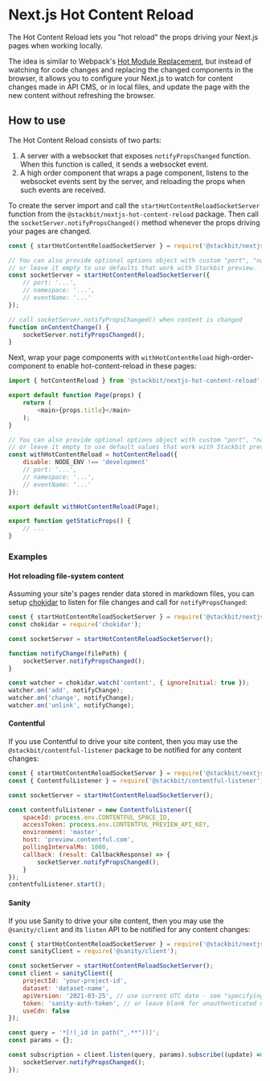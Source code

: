 # Next.js Hot Content Reload

The Hot Content Reload lets you "hot reload" the props driving your Next.js pages when working locally.

The idea is similar to Webpack's [Hot Module Replacement](https://webpack.js.org/concepts/hot-module-replacement/), but instead of watching for code changes and replacing the changed components in the browser, it allows you to configure your Next.js to watch for content changes made in API CMS, or in local files, and update the page with the new content without refreshing the browser.

## How to use

The Hot Content Reload consists of two parts:

1. A server with a websocket that exposes `notifyPropsChanged` function. When this function is called, it sends a websocket event.
2. A high order component that wraps a page component, listens to the websocket events sent by the server, and reloading the props when such events are received.

To create the server import and call the `startHotContentReloadSocketServer` function from the `@stackbit/nextjs-hot-content-reload` package. Then call the `socketServer.notifyPropsChanged()` method whenever the props driving your pages are changed.

```javascript
const { startHotContentReloadSocketServer } = require('@stackbit/nextjs-hot-content-reload');

// You can also provide optional options object with custom "port", "namespace" and "eventName"
// or leave it empty to use defaults that work with Stackbit preview.
const socketServer = startHotContentReloadSocketServer({
    // port: '...',
    // namespace: '...',
    // eventName: '...'
});

// call socketServer.notifyPropsChanged() when content is changed
function onContentChange() {
    socketServer.notifyPropsChanged();
}
```

Next, wrap your page components with `withHotContentReload` high-order-component to enable hot-content-reload in these pages:

```javascript
import { hotContentReload } from '@stackbit/nextjs-hot-content-reload';

export default function Page(props) {
    return (
        <main>{props.title}</main>
    );
}

// You can also provide optional options object with custom "port", "namespace" and "eventName"
// or leave it empty to use default values that work with Stackbit preview.
const withHotContentReload = hotContentReload({
    disable: NODE_ENV !== 'development'
    // port: '...',
    // namespace: '...',
    // eventName: '...'
});

export default withHotContentReload(Page);

export function getStaticProps() {
    // ...
}
```

### Examples

#### Hot reloading file-system content

Assuming your site's pages render data stored in markdown files, you can setup [chokidar](https://www.npmjs.com/package/chokidar) to listen for file changes and call for `notifyPropsChanged`:

```javascript
const { startHotContentReloadSocketServer } = require('@stackbit/nextjs-hot-content-reload');
const chokidar = require('chokidar');

const socketServer = startHotContentReloadSocketServer();

function notifyChange(filePath) {
    socketServer.notifyPropsChanged();
}

const watcher = chokidar.watch('content', { ignoreInitial: true });
watcher.on('add', notifyChange);
watcher.on('change', notifyChange);
watcher.on('unlink', notifyChange);
```

#### Contentful

If you use Contentful to drive your site content, then you may use the `@stackbit/contentful-listener` package to be notified for any content changes:

```javascript
const { startHotContentReloadSocketServer } = require('@stackbit/nextjs-hot-content-reload');
const { ContentfulListener } = require('@stackbit/contentful-listener');

const socketServer = startHotContentReloadSocketServer();

const contentfulListener = new ContentfulListener({
    spaceId: process.env.CONTENTFUL_SPACE_ID,
    accessToken: process.env.CONTENTFUL_PREVIEW_API_KEY,
    environment: 'master',
    host: 'preview.contentful.com',
    pollingIntervalMs: 1000,
    callback: (result: CallbackResponse) => {
        socketServer.notifyPropsChanged();
    }
});
contentfulListener.start();
```

#### Sanity

If you use Sanity to drive your site content, then you may use the `@sanity/client` and its `listen` API to be notified for any content changes:

```javascript
const { startHotContentReloadSocketServer } = require('@stackbit/nextjs-hot-content-reload');
const sanityClient = require('@sanity/client');

const socketServer = startHotContentReloadSocketServer();
const client = sanityClient({
    projectId: 'your-project-id',
    dataset: 'dataset-name',
    apiVersion: '2021-03-25', // use current UTC date - see "specifying API version"!
    token: 'sanity-auth-token', // or leave blank for unauthenticated usage
    useCdn: false
});

const query = '*[!(_id in path("_.**"))]';
const params = {};

const subscription = client.listen(query, params).subscribe((update) => {
    socketServer.notifyPropsChanged();
});
```
